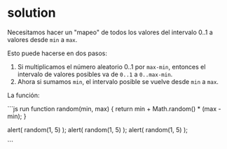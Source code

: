 # solution

Necesitamos hacer un "mapeo" de todos los valores del intervalo 0..1 a valores desde `min` a `max`.

Esto puede hacerse en dos pasos:

1. Si multiplicamos el número aleatorio 0..1 por `max-min`, entonces el intervalo de valores posibles va de `0..1` a `0..max-min`.
2. Ahora si sumamos `min`, el intervalo posible se vuelve desde `min` a `max`.

La función:

\`\`\`js run function random\(min, max\) { return min + Math.random\(\) \* \(max - min\); }

alert\( random\(1, 5\) \); alert\( random\(1, 5\) \); alert\( random\(1, 5\) \);

\`\`\`

